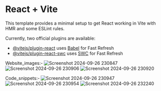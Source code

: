 # React + Vite

This template provides a minimal setup to get React working in Vite with HMR and some ESLint rules.

Currently, two official plugins are available:

- [@vitejs/plugin-react](https://github.com/vitejs/vite-plugin-react/blob/main/packages/plugin-react/README.md) uses [Babel](https://babeljs.io/) for Fast Refresh
- [@vitejs/plugin-react-swc](https://github.com/vitejs/vite-plugin-react-swc) uses [SWC](https://swc.rs/) for Fast Refresh

Website_images:-
![Screenshot 2024-09-26 230847](https://github.com/user-attachments/assets/e2628909-ac67-4f4f-8986-fe5fd1f3dd49)
![Screenshot 2024-09-26 230906](https://github.com/user-attachments/assets/1d74df30-25aa-4022-aa74-8abcd6402141)
![Screenshot 2024-09-26 230920](https://github.com/user-attachments/assets/2622ff86-ce4d-454b-affb-156de44454e1)

Code_snippets:-
![Screenshot 2024-09-26 230947](https://github.com/user-attachments/assets/844961ad-8280-4323-8258-14f194663596)
![Screenshot 2024-09-26 230954](https://github.com/user-attachments/assets/f3913683-b162-4b6c-abe0-718ed38c346c)
![Screenshot 2024-09-26 232240](https://github.com/user-attachments/assets/1fcc7cf2-e0e7-4067-b91f-24cd241e6730)
